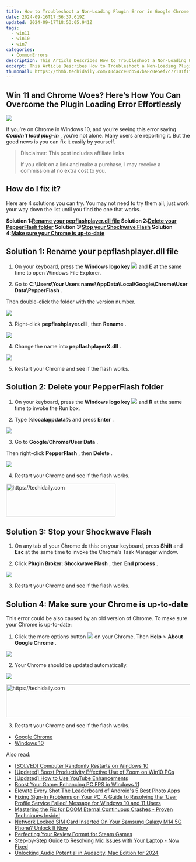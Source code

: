 ```yaml
---
title: How to Troubleshoot a Non-Loading Plugin Error in Google Chrome for Windows 1
date: 2024-09-16T17:56:37.619Z
updated: 2024-09-17T18:53:05.941Z
tags:
  - win11
  - win10
  - win7
categories:
  - CommonErrors
description: This Article Describes How to Troubleshoot a Non-Loading Plugin Error in Google Chrome for Windows 1
excerpt: This Article Describes How to Troubleshoot a Non-Loading Plugin Error in Google Chrome for Windows 1
thumbnail: https://thmb.techidaily.com/40dacce0cb547ba8c0e5ef7c77101f1f8b7f316b2e066f32c3a4f5370faddce4.jpg
---
```


## Win 11 and Chrome Woes? Here’s How You Can Overcome the Plugin Loading Error Effortlessly

![](https://images.drivereasy.com/wp-content/uploads/2017/09/img_59bf9f7e18469.png)

 If you’re on Chrome in Windows 10, and you’re seeing this error saying _**Couldn’t load plug-in**_ , you’re not alone. Many users are reporting it. But the good news is you can fix it easily by yourself.

>  Disclaimer: This post includes affiliate links
>
>  If you click on a link and make a purchase, I may receive a commission at no extra cost to you.
>

## How do I fix it?

 Here are 4 solutions you can try. You may not need to try them all; just work your way down the list until you find the one that works.

 **Solution 1:[Rename your pepflashplayer.dll file](https://tools.techidaily.com/drivereasy/download/)**
 **Solution 2:[Delete your PepperFlash folder](https://tools.techidaily.com/drivereasy/download/)**
 **Solution 3:[Stop your Shockwave Flash](https://tools.techidaily.com/drivereasy/download/)**
 **Solution 4:[Make sure your Chrome is up-to-date](https://tools.techidaily.com/drivereasy/download/)**

## Solution 1: Rename your pepflashplayer.dll file

 1) On your keyboard, press the   **Windows logo key ![](https://images.drivereasy.com/wp-content/uploads/2017/08/img_59a516b53b983.png)** and **E** at the same time to open Windows File Explorer.

 2) Go to   **C:\\Users\\Your Users name\\AppData\\Local\\Google\\Chrome\\User Data\\PepperFlash** .

Then double-click the folder with the version number.

![](https://images.drivereasy.com/wp-content/uploads/2017/09/img_59bf35ecbef21.png)

 3) Right-click **pepflashplayer.dll** , then **Rename** .

![](https://images.drivereasy.com/wp-content/uploads/2017/09/img_59bf36ace7923.png)

 4) Change the name into **pepflashplayerX.dll** .

![](https://images.drivereasy.com/wp-content/uploads/2017/09/img_59bf376f9ed2e.png)

5) Restart your Chrome and see if the flash works.

## Solution 2: Delete your PepperFlash folder

1) On your keyboard, press the   **Windows logo key ![](https://images.drivereasy.com/wp-content/uploads/2017/08/img_59a516b53b983.png)** and **R**  at the same time to invoke the Run box.

2) Type **%localappdata%**  and press **Enter** .

![](https://images.drivereasy.com/wp-content/uploads/2017/09/img_59bf391c4fa54.png)

 3) Go to **Google/Chrome/User Data** .

 Then right-click **PepperFlash** , then **Delete** .

![](https://images.drivereasy.com/wp-content/uploads/2017/09/img_59bf3a08cc37d.png)

4) Restart your Chrome and see if the flash works.

<!-- affiliate ads begin -->
<a href="https://25home.pxf.io/c/5597632/2148645/16836" target="_top" id="2148645">
  <img src="//a.impactradius-go.com/display-ad/16836-2148645" border="0" alt="https://techidaily.com" width="300" height="90"/>
</a>
<img height="0" width="0" src="https://25home.pxf.io/i/5597632/2148645/16836" style="position:absolute;visibility:hidden;" border="0" />
<!-- affiliate ads end -->

## Solution 3: Stop your Shockwave Flash

 1) On any tab of your Chrome do this: on your keyboard, press **Shift**  and **Esc**  at the same time to invoke the Chrome’s Task Manager window.

 2) Click **Plugin Broker: Shockwave Flash** , then **End process** .

![](https://images.drivereasy.com/wp-content/uploads/2017/09/img_59bf41e6bd055.png)

3) Restart your Chrome and see if the flash works.

## Solution 4: Make sure your Chrome is up-to-date

 This error could be also caused by an old version of Chrome. To make sure your Chrome is up-to-date:

 1) Click the more options button ![](https://images.drivereasy.com/wp-content/uploads/2017/09/img_59bf4673a619b.png) on your Chrome. Then **Help**  \> **About Google Chrome** .

![](https://images.drivereasy.com/wp-content/uploads/2017/09/img_59bf462d860a4.png)

2) Your Chrome should be updated automatically.

![](https://images.drivereasy.com/wp-content/uploads/2017/09/img_59bf45d77ce9c.png)

<!-- affiliate ads begin -->
<a href="https://imp.i357552.net/c/5597632/1006793/11832" target="_top" id="1006793">
  <img src="//a.impactradius-go.com/display-ad/11832-1006793" border="0" alt="https://techidaily.com" width="728" height="90"/>
</a>
<img height="0" width="0" src="https://imp.i357552.net/i/5597632/1006793/11832" style="position:absolute;visibility:hidden;" border="0" />
<!-- affiliate ads end -->

3) Restart your Chrome and see if the flash works.

* [Google Chrome](https://tools.techidaily.com/drivereasy/download/)
* [Windows 10](https://tools.techidaily.com/drivereasy/download/)

<ins class="adsbygoogle"
     style="display:block"
     data-ad-format="autorelaxed"
     data-ad-client="ca-pub-7571918770474297"
     data-ad-slot="1223367746"></ins>

<ins class="adsbygoogle"
     style="display:block"
     data-ad-client="ca-pub-7571918770474297"
     data-ad-slot="8358498916"
     data-ad-format="auto"
     data-full-width-responsive="true"></ins>

<span class="atpl-alsoreadstyle">Also read:</span>
<div><ul>
<li><a href="https://win-howtos.techidaily.com/solved-computer-randomly-restarts-on-windows-10/"><u>[SOLVED] Computer Randomly Restarts on Windows 10</u></a></li>
<li><a href="https://extra-information.techidaily.com/updated-boost-productivity-effective-use-of-zoom-on-win10-pcs/"><u>[Updated] Boost Productivity Effective Use of Zoom on Win10 PCs</u></a></li>
<li><a href="https://facebook-video-footage.techidaily.com/updated-how-to-use-youtube-enhancements/"><u>[Updated] How to Use YouTube Enhancements</u></a></li>
<li><a href="https://win-howtos.techidaily.com/boost-your-game-enhancing-pc-fps-in-windows-11/"><u>Boost Your Game: Enhancing PC FPS in Windows 11</u></a></li>
<li><a href="https://extra-resources.techidaily.com/elevate-every-shot-the-leaderboard-of-androids-5-best-photo-apps/"><u>Elevate Every Shot The Leaderboard of Android's 5 Best Photo Apps</u></a></li>
<li><a href="https://win-howtos.techidaily.com/fixing-sign-in-problems-on-your-pc-a-guide-to-resolving-the-user-profile-service-failed-message-for-windows-10-and-11-users/"><u>Fixing Sign-In Problems on Your PC: A Guide to Resolving the 'User Profile Service Failed' Message for Windows 10 and 11 Users</u></a></li>
<li><a href="https://win-answers.techidaily.com/1723002911704-mastering-the-fix-for-doom-eternal-continuous-crashes-proven-techniques-inside/"><u>Mastering the Fix for DOOM Eternal Continuous Crashes - Proven Techniques Inside!</u></a></li>
<li><a href="https://sim-unlock.techidaily.com/network-locked-sim-card-inserted-on-your-samsung-galaxy-m14-5g-phone-unlock-it-now-by-drfone-android/"><u>Network Locked SIM Card Inserted On Your Samsung Galaxy M14 5G Phone? Unlock It Now</u></a></li>
<li><a href="https://games-able.techidaily.com/perfecting-your-review-format-for-steam-games/"><u>Perfecting Your Review Format for Steam Games</u></a></li>
<li><a href="https://win-howtos.techidaily.com/1723212232931-step-by-step-guide-to-resolving-mic-issues-with-your-laptop-now-fixed/"><u>Step-by-Step Guide to Resolving Mic Issues with Your Laptop - Now Fixed</u></a></li>
<li><a href="https://screen-mirroring-recording.techidaily.com/unlocking-audio-potential-in-audacity-mac-edition-for-2024/"><u>Unlocking Audio Potential in Audacity, Mac Edition for 2024</u></a></li>
</ul></div>


